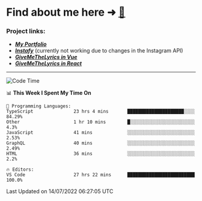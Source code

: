 # Find about me here ➜ [🧑](https://pauabella.dev)

### Project links:
- ***[My Portfolio](https://pauabella.dev)***
- ***[Instafy](https://instafy.me)*** (currently not working due to changes in the Instagram API)
- ***[GiveMeTheLyrics in Vue](https://lyrics.pauabella.dev)***
- ***[GiveMeTheLyrics in React](https://pauabella.dev/GiveMeTheLyrics)***

---
<!--START_SECTION:waka-->
![Code Time](http://img.shields.io/badge/Code%20Time-1%2C275%20hrs%2059%20mins-blue)

📊 **This Week I Spent My Time On** 

```text
💬 Programming Languages: 
TypeScript               23 hrs 4 mins       █████████████████████░░░░   84.29% 
Other                    1 hr 10 mins        █░░░░░░░░░░░░░░░░░░░░░░░░   4.3% 
JavaScript               41 mins             ░░░░░░░░░░░░░░░░░░░░░░░░░   2.53% 
GraphQL                  40 mins             ░░░░░░░░░░░░░░░░░░░░░░░░░   2.49% 
HTML                     36 mins             ░░░░░░░░░░░░░░░░░░░░░░░░░   2.2%

🔥 Editors: 
VS Code                  27 hrs 22 mins      █████████████████████████   100.0%

```


 Last Updated on 14/07/2022 06:27:05 UTC
<!--END_SECTION:waka-->
